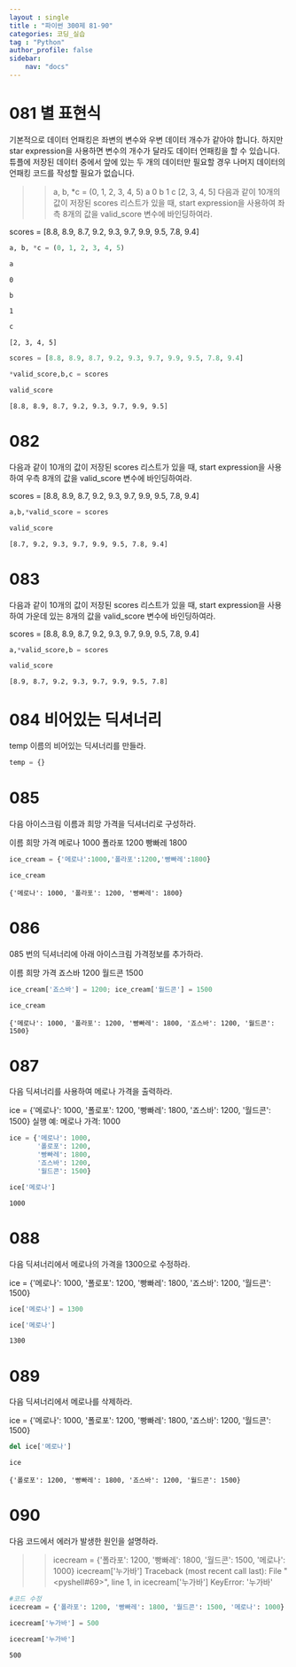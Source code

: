 ```yaml
---
layout : single
title : "파이썬 300제 81-90"
categories: 코딩_실습
tag : "Python"
author_profile: false
sidebar:
    nav: "docs"
---
```

# 081 별 표현식
기본적으로 데이터 언패킹은 좌변의 변수와 우변 데이터 개수가 같아야 합니다. 하지만 star expression을 사용하면 변수의 개수가 달라도 데이터 언패킹을 할 수 있습니다. 튜플에 저장된 데이터 중에서 앞에 있는 두 개의 데이터만 필요할 경우 나머지 데이터의 언패킹 코드를 작성할 필요가 없습니다.

>> a, b, *c = (0, 1, 2, 3, 4, 5)
>> a
0
>> b
1
>> c
[2, 3, 4, 5]
다음과 같이 10개의 값이 저장된 scores 리스트가 있을 때, start expression을 사용하여 좌측 8개의 값을 valid_score 변수에 바인딩하여라.

scores = [8.8, 8.9, 8.7, 9.2, 9.3, 9.7, 9.9, 9.5, 7.8, 9.4] 


```python
a, b, *c = (0, 1, 2, 3, 4, 5)
```


```python
a
```




    0




```python
b
```




    1




```python
c
```




    [2, 3, 4, 5]




```python
scores = [8.8, 8.9, 8.7, 9.2, 9.3, 9.7, 9.9, 9.5, 7.8, 9.4]
```


```python
*valid_score,b,c = scores
```


```python
valid_score
```




    [8.8, 8.9, 8.7, 9.2, 9.3, 9.7, 9.9, 9.5]



 # 082
다음과 같이 10개의 값이 저장된 scores 리스트가 있을 때, start expression을 사용하여 우측 8개의 값을 valid_score 변수에 바인딩하여라.

scores = [8.8, 8.9, 8.7, 9.2, 9.3, 9.7, 9.9, 9.5, 7.8, 9.4]  


```python
a,b,*valid_score = scores
```


```python
valid_score
```




    [8.7, 9.2, 9.3, 9.7, 9.9, 9.5, 7.8, 9.4]



# 083
다음과 같이 10개의 값이 저장된 scores 리스트가 있을 때, start expression을 사용하여 가운데 있는 8개의 값을 valid_score 변수에 바인딩하여라.


scores = [8.8, 8.9, 8.7, 9.2, 9.3, 9.7, 9.9, 9.5, 7.8, 9.4] 


```python
a,*valid_score,b = scores
```


```python
valid_score
```




    [8.9, 8.7, 9.2, 9.3, 9.7, 9.9, 9.5, 7.8]



# 084 비어있는 딕셔너리
temp 이름의 비어있는 딕셔너리를 만들라. 


```python
temp = {}
```

# 085
다음 아이스크림 이름과 희망 가격을 딕셔너리로 구성하라.

이름	희망 가격
메로나	1000
폴라포	1200
빵빠레	1800 


```python
ice_cream = {'메로나':1000,'폴라포':1200,'빵빠레':1800}
```


```python
ice_cream
```




    {'메로나': 1000, '폴라포': 1200, '빵빠레': 1800}



# 086
085 번의 딕셔너리에 아래 아이스크림 가격정보를 추가하라.

이름	희망 가격
죠스바	1200
월드콘	1500 


```python
ice_cream['죠스바'] = 1200; ice_cream['월드콘'] = 1500
```


```python
ice_cream
```




    {'메로나': 1000, '폴라포': 1200, '빵빠레': 1800, '죠스바': 1200, '월드콘': 1500}



# 087
다음 딕셔너리를 사용하여 메로나 가격을 출력하라.

ice = {'메로나': 1000,
       '폴로포': 1200,
       '빵빠레': 1800,
       '죠스바': 1200,
       '월드콘': 1500}
실행 예:
메로나 가격: 1000 


```python
ice = {'메로나': 1000,
       '폴로포': 1200,
       '빵빠레': 1800,
       '죠스바': 1200,
       '월드콘': 1500}
```


```python
ice['메로나']
```




    1000



# 088
다음 딕셔너리에서 메로나의 가격을 1300으로 수정하라.

ice = {'메로나': 1000,
       '폴로포': 1200,
       '빵빠레': 1800,
       '죠스바': 1200,
       '월드콘': 1500}


```python
ice['메로나'] = 1300
```


```python
ice['메로나']
```




    1300



# 089
다음 딕셔너리에서 메로나를 삭제하라.

ice = {'메로나': 1000,
       '폴로포': 1200,
       '빵빠레': 1800,
       '죠스바': 1200,
       '월드콘': 1500}


```python
del ice['메로나']
```


```python
ice
```




    {'폴로포': 1200, '빵빠레': 1800, '죠스바': 1200, '월드콘': 1500}



# 090
다음 코드에서 에러가 발생한 원인을 설명하라.

>> icecream = {'폴라포': 1200, '빵빠레': 1800, '월드콘': 1500, '메로나': 1000}
>> icecream['누가바']
Traceback (most recent call last):
  File "<pyshell#69>", line 1, in <module>
    icecream['누가바']
KeyError: '누가바'


```python
#코드 수정
icecream = {'폴라포': 1200, '빵빠레': 1800, '월드콘': 1500, '메로나': 1000}
```


```python
icecream['누가바'] = 500
```


```python
icecream['누가바']
```




    500




```python

```
